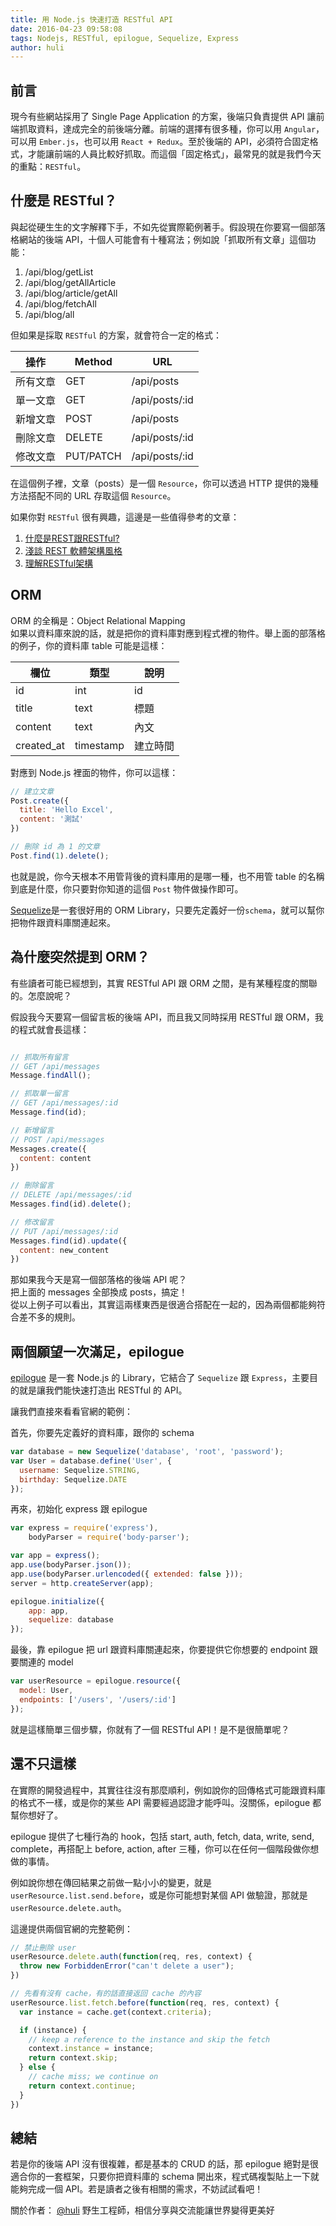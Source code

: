 ```yaml
---
title: 用 Node.js 快速打造 RESTful API
date: 2016-04-23 09:58:08
tags: Nodejs, RESTful, epilogue, Sequelize, Express
author: huli
---
```


## 前言

現今有些網站採用了 Single Page Application 的方案，後端只負責提供 API 讓前端抓取資料，達成完全的前後端分離。前端的選擇有很多種，你可以用 `Angular`，可以用 `Ember.js`，也可以用 `React + Redux`。至於後端的 API，必須符合固定格式，才能讓前端的人員比較好抓取。而這個「固定格式」，最常見的就是我們今天的重點：`RESTful`。

## 什麼是 RESTful？
與起從硬生生的文字解釋下手，不如先從實際範例著手。假設現在你要寫一個部落格網站的後端 API，十個人可能會有十種寫法；例如說「抓取所有文章」這個功能：

1. /api/blog/getList
2. /api/blog/getAllArticle
3. /api/blog/article/getAll
4. /api/blog/fetchAll
5. /api/blog/all

但如果是採取 `RESTful` 的方案，就會符合一定的格式：

| 操作 | Method    | URL    |
|----------|--------|----------------|
| 所有文章 | GET    | /api/posts     |
| 單一文章 | GET    | /api/posts/:id |
| 新增文章 | POST   | /api/posts     |
| 刪除文章 | DELETE | /api/posts/:id |
| 修改文章 | PUT/PATCH | /api/posts/:id |

在這個例子裡，文章（posts）是一個 `Resource`，你可以透過 HTTP 提供的幾種方法搭配不同的 URL 存取這個 `Resource`。

如果你對 `RESTful` 很有興趣，這邊是一些值得參考的文章：

1. [什麼是REST跟RESTful?](https://ihower.tw/blog/archives/1542)
2. [淺談 REST 軟體架構風格](http://blog.toright.com/posts/725)
3. [理解RESTful架構](http://www.ruanyifeng.com/blog/2011/09/restful.html)

## ORM
ORM 的全稱是：Object Relational Mapping  
如果以資料庫來說的話，就是把你的資料庫對應到程式裡的物件。舉上面的部落格的例子，你的資料庫 table 可能是這樣：

| 欄位 | 類型    | 說明    |
|----------|--------|----------------|
| id | int    | id    |
| title | text    | 標題 |
| content | text   | 內文   |
| created_at | timestamp   | 建立時間   |

對應到 Node.js 裡面的物件，你可以這樣：

```js
// 建立文章
Post.create({
  title: 'Hello Excel',
  content: '測試'
})

// 刪除 id 為 1 的文章
Post.find(1).delete();
```

也就是說，你今天根本不用管背後的資料庫用的是哪一種，也不用管 table 的名稱到底是什麼，你只要對你知道的這個 `Post` 物件做操作即可。

[Sequelize](http://docs.sequelizejs.com/en/latest/)是一套很好用的 ORM Library，只要先定義好一份`schema`，就可以幫你把物件跟資料庫關連起來。

## 為什麼突然提到 ORM？
有些讀者可能已經想到，其實 RESTful API 跟 ORM 之間，是有某種程度的關聯的。怎麼說呢？  

假設我今天要寫一個留言板的後端 API，而且我又同時採用 RESTful 跟 ORM，我的程式就會長這樣：

```js

// 抓取所有留言
// GET /api/messages
Message.findAll();

// 抓取單一留言
// GET /api/messages/:id
Message.find(id);

// 新增留言
// POST /api/messages
Messages.create({
  content: content
})

// 刪除留言
// DELETE /api/messages/:id
Messages.find(id).delete();

// 修改留言
// PUT /api/messages/:id
Messages.find(id).update({
  content: new_content
})

```

那如果我今天是寫一個部落格的後端 API 呢？  
把上面的 messages 全部換成 posts，搞定！  
從以上例子可以看出，其實這兩樣東西是很適合搭配在一起的，因為兩個都能夠符合差不多的規則。

## 兩個願望一次滿足，epilogue

[epilogue](https://github.com/dchester/epilogue) 是一套 Node.js 的 Library，它結合了 `Sequelize` 跟 `Express`，主要目的就是讓我們能快速打造出 RESTful 的 API。

讓我們直接來看看官網的範例：

首先，你要先定義好的資料庫，跟你的 schema

```js
var database = new Sequelize('database', 'root', 'password');
var User = database.define('User', {
  username: Sequelize.STRING,
  birthday: Sequelize.DATE
});
```

再來，初始化 express 跟 epilogue

```js
var express = require('express'),
    bodyParser = require('body-parser');

var app = express();
app.use(bodyParser.json());
app.use(bodyParser.urlencoded({ extended: false }));
server = http.createServer(app);

epilogue.initialize({
	app: app,
	sequelize: database
});
```

最後，靠 epilogue 把 url 跟資料庫關連起來，你要提供它你想要的 endpoint 跟要關連的 model

```js
var userResource = epilogue.resource({
  model: User,
  endpoints: ['/users', '/users/:id']
});
```

就是這樣簡單三個步驟，你就有了一個 RESTful API！是不是很簡單呢？

## 還不只這樣
在實際的開發過程中，其實往往沒有那麼順利，例如說你的回傳格式可能跟資料庫的格式不一樣，或是你的某些 API 需要經過認證才能呼叫。沒關係，epilogue 都幫你想好了。

epilogue 提供了七種行為的 hook，包括 start, auth, fetch, data, write, send, complete，再搭配上 before, action, after 三種，你可以在任何一個階段做你想做的事情。

例如說你想在傳回結果之前做一點小小的變更，就是`userResource.list.send.before`，或是你可能想對某個 API 做驗證，那就是`userResource.delete.auth`。

這邊提供兩個官網的完整範例：

```js
// 禁止刪除 user
userResource.delete.auth(function(req, res, context) {
  throw new ForbiddenError("can't delete a user");
})

// 先看有沒有 cache，有的話直接返回 cache 的內容
userResource.list.fetch.before(function(req, res, context) {
  var instance = cache.get(context.criteria);

  if (instance) {
    // keep a reference to the instance and skip the fetch
    context.instance = instance;
    return context.skip;
  } else {
    // cache miss; we continue on
    return context.continue;
  }
})
```

## 總結
若是你的後端 API 沒有很複雜，都是基本的 CRUD 的話，那 epilogue 絕對是很適合你的一套框架，只要你把資料庫的 schema 開出來，程式碼複製貼上一下就能夠完成一個 API。若是讀者之後有相關的需求，不妨試試看吧！


關於作者： 
[@huli](http://huli.logdown.com/) 野生工程師，相信分享與交流能讓世界變得更美好